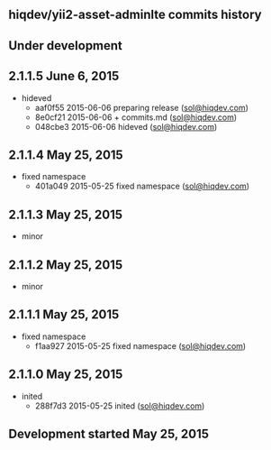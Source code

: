 hiqdev/yii2-asset-adminlte commits history
------------------------------------------

## Under development


## 2.1.1.5 June 6, 2015

- hideved
    - aaf0f55 2015-06-06 preparing release (sol@hiqdev.com)
    - 8e0cf21 2015-06-06 + commits.md (sol@hiqdev.com)
    - 048cbe3 2015-06-06 hideved (sol@hiqdev.com)

## 2.1.1.4 May 25, 2015

- fixed namespace
    - 401a049 2015-05-25 fixed namespace (sol@hiqdev.com)

## 2.1.1.3 May 25, 2015

- minor

## 2.1.1.2 May 25, 2015

- minor

## 2.1.1.1 May 25, 2015

- fixed namespace
    - f1aa927 2015-05-25 fixed namespace (sol@hiqdev.com)

## 2.1.1.0 May 25, 2015

- inited
    - 288f7d3 2015-05-25 inited (sol@hiqdev.com)

## Development started May 25, 2015

